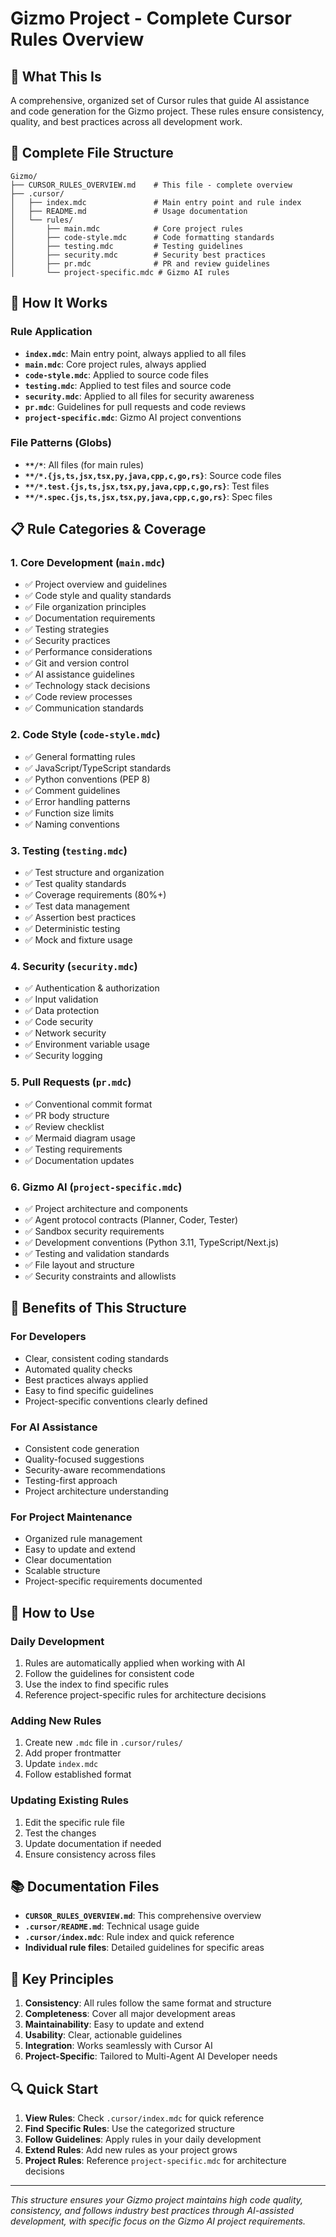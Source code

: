 # Gizmo Project - Complete Cursor Rules Overview

## 🎯 What This Is
A comprehensive, organized set of Cursor rules that guide AI assistance and code generation for the Gizmo project. These rules ensure consistency, quality, and best practices across all development work.

## 📁 Complete File Structure

```
Gizmo/
├── CURSOR_RULES_OVERVIEW.md    # This file - complete overview
├── .cursor/
│   ├── index.mdc               # Main entry point and rule index
│   ├── README.md               # Usage documentation
│   └── rules/
│       ├── main.mdc            # Core project rules
│       ├── code-style.mdc      # Code formatting standards
│       ├── testing.mdc         # Testing guidelines
│       ├── security.mdc        # Security best practices
│       ├── pr.mdc              # PR and review guidelines
│       └── project-specific.mdc # Gizmo AI rules
```

## 🔧 How It Works

### Rule Application
- **`index.mdc`**: Main entry point, always applied to all files
- **`main.mdc`**: Core project rules, always applied
- **`code-style.mdc`**: Applied to source code files
- **`testing.mdc`**: Applied to test files and source code
- **`security.mdc`**: Applied to all files for security awareness
- **`pr.mdc`**: Guidelines for pull requests and code reviews
- **`project-specific.mdc`**: Gizmo AI project conventions

### File Patterns (Globs)
- **`**/*`**: All files (for main rules)
- **`**/*.{js,ts,jsx,tsx,py,java,cpp,c,go,rs}`**: Source code files
- **`**/*.test.{js,ts,jsx,tsx,py,java,cpp,c,go,rs}`**: Test files
- **`**/*.spec.{js,ts,jsx,tsx,py,java,cpp,c,go,rs}`**: Spec files

## 📋 Rule Categories & Coverage

### 1. **Core Development** (`main.mdc`)
- ✅ Project overview and guidelines
- ✅ Code style and quality standards
- ✅ File organization principles
- ✅ Documentation requirements
- ✅ Testing strategies
- ✅ Security practices
- ✅ Performance considerations
- ✅ Git and version control
- ✅ AI assistance guidelines
- ✅ Technology stack decisions
- ✅ Code review processes
- ✅ Communication standards

### 2. **Code Style** (`code-style.mdc`)
- ✅ General formatting rules
- ✅ JavaScript/TypeScript standards
- ✅ Python conventions (PEP 8)
- ✅ Comment guidelines
- ✅ Error handling patterns
- ✅ Function size limits
- ✅ Naming conventions

### 3. **Testing** (`testing.mdc`)
- ✅ Test structure and organization
- ✅ Test quality standards
- ✅ Coverage requirements (80%+)
- ✅ Test data management
- ✅ Assertion best practices
- ✅ Deterministic testing
- ✅ Mock and fixture usage

### 4. **Security** (`security.mdc`)
- ✅ Authentication & authorization
- ✅ Input validation
- ✅ Data protection
- ✅ Code security
- ✅ Network security
- ✅ Environment variable usage
- ✅ Security logging

### 5. **Pull Requests** (`pr.mdc`)
- ✅ Conventional commit format
- ✅ PR body structure
- ✅ Review checklist
- ✅ Mermaid diagram usage
- ✅ Testing requirements
- ✅ Documentation updates

### 6. **Gizmo AI** (`project-specific.mdc`)
- ✅ Project architecture and components
- ✅ Agent protocol contracts (Planner, Coder, Tester)
- ✅ Sandbox security requirements
- ✅ Development conventions (Python 3.11, TypeScript/Next.js)
- ✅ Testing and validation standards
- ✅ File layout and structure
- ✅ Security constraints and allowlists

## 🚀 Benefits of This Structure

### **For Developers**
- Clear, consistent coding standards
- Automated quality checks
- Best practices always applied
- Easy to find specific guidelines
- Project-specific conventions clearly defined

### **For AI Assistance**
- Consistent code generation
- Quality-focused suggestions
- Security-aware recommendations
- Testing-first approach
- Project architecture understanding

### **For Project Maintenance**
- Organized rule management
- Easy to update and extend
- Clear documentation
- Scalable structure
- Project-specific requirements documented

## 🔄 How to Use

### **Daily Development**
1. Rules are automatically applied when working with AI
2. Follow the guidelines for consistent code
3. Use the index to find specific rules
4. Reference project-specific rules for architecture decisions

### **Adding New Rules**
1. Create new `.mdc` file in `.cursor/rules/`
2. Add proper frontmatter
3. Update `index.mdc`
4. Follow established format

### **Updating Existing Rules**
1. Edit the specific rule file
2. Test the changes
3. Update documentation if needed
4. Ensure consistency across files

## 📚 Documentation Files

- **`CURSOR_RULES_OVERVIEW.md`**: This comprehensive overview
- **`.cursor/README.md`**: Technical usage guide
- **`.cursor/index.mdc`**: Rule index and quick reference
- **Individual rule files**: Detailed guidelines for specific areas

## 🎯 Key Principles

1. **Consistency**: All rules follow the same format and structure
2. **Completeness**: Cover all major development areas
3. **Maintainability**: Easy to update and extend
4. **Usability**: Clear, actionable guidelines
5. **Integration**: Works seamlessly with Cursor AI
6. **Project-Specific**: Tailored to Multi-Agent AI Developer needs

## 🔍 Quick Start

1. **View Rules**: Check `.cursor/index.mdc` for quick reference
2. **Find Specific Rules**: Use the categorized structure
3. **Follow Guidelines**: Apply rules in your daily development
4. **Extend Rules**: Add new rules as your project grows
5. **Project Rules**: Reference `project-specific.mdc` for architecture decisions

---

*This structure ensures your Gizmo project maintains high code quality, consistency, and follows industry best practices through AI-assisted development, with specific focus on the Gizmo AI project requirements.*
